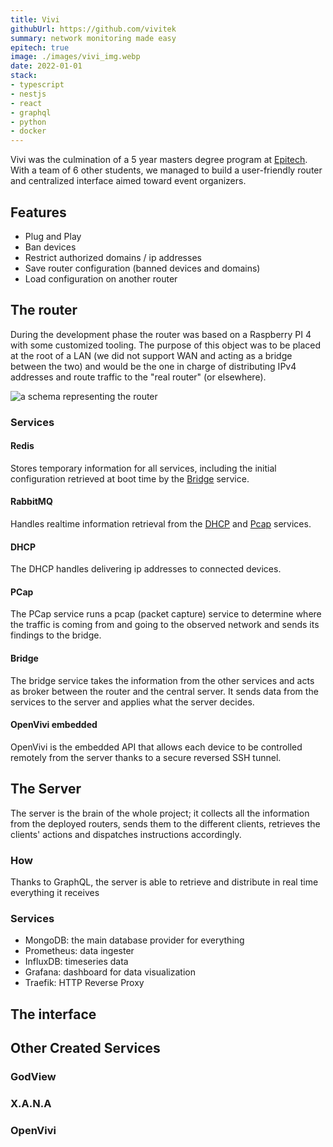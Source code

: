 ```yaml
---
title: Vivi
githubUrl: https://github.com/vivitek
summary: network monitoring made easy
epitech: true
image: ./images/vivi_img.webp
date: 2022-01-01
stack:
- typescript
- nestjs
- react
- graphql
- python
- docker
---
```


Vivi was the culmination of a 5 year masters degree program at [Epitech](https://epitech.eu). With a team of 6 other students, we managed to build a user-friendly router and centralized interface aimed toward event organizers.

## Features

- Plug and Play
- Ban devices
- Restrict authorized domains / ip addresses
- Save router configuration (banned devices and domains)
- Load configuration on another router

## The router

During the development phase the router was based on a Raspberry PI 4 with some customized tooling. The purpose of this object was to be placed at the root of a LAN (we did not support WAN and acting as a bridge between the two) and would be the one in charge of distributing IPv4 addresses and route traffic to the "real router" (or elsewhere).

![a schema representing the router](https://cdn.blog.matteogassend.com/vivi_box_schema.png)

### Services

#### Redis

Stores temporary information for all services, including the initial configuration retrieved at boot time by the [Bridge](#bridge) service.

#### RabbitMQ

Handles realtime information retrieval from the [DHCP](#dhcp) and [Pcap](#pcap) services.

#### DHCP

The DHCP handles delivering ip addresses to connected devices.

#### PCap

The PCap service runs a pcap (packet capture) service to determine where the traffic is coming from and going to the observed network and sends its findings to the bridge.

#### Bridge

The bridge service takes the information from the other services and acts as broker between the router and the central server. It sends data from the services to the server and applies what the server decides.

#### OpenVivi embedded

OpenVivi is the embedded API that allows each device to be controlled remotely from the server thanks to a secure reversed SSH tunnel.

## The Server

The server is the brain of the whole project; it collects all the information from the deployed routers, sends them to the different clients, retrieves the clients' actions and dispatches instructions accordingly.

### How

Thanks to GraphQL, the server is able to retrieve and distribute in real time everything it receives 

### Services

- MongoDB: the main database provider for everything
- Prometheus: data ingester
- InfluxDB: timeseries data
- Grafana: dashboard for data visualization
- Traefik: HTTP Reverse Proxy

## The interface

## Other Created Services

### GodView

### X.A.N.A

### OpenVivi